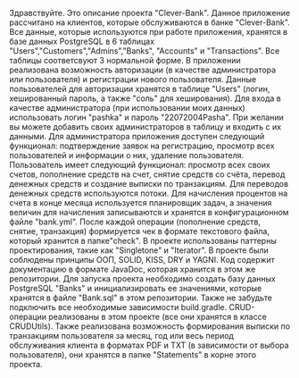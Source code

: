 Здравствуйте. Это описание проекта "Clever-Bank". Данное приложение рассчитано на клиентов, которые обслуживаются в банке "Clever-Bank". Все данные, которые используются при работе приложения, хранятся в базе данных PostgreSQL в 6 таблицах "Users","Customers","Admins","Banks", "Accounts" и "Transactions". Все таблицы соответсвуют 3 нормальной форме.
В приложении реализована возможность авторизации (в качестве администратора или пользователя) и регистрации нового пользователя. Данные пользователей для авторизации хранятся в таблице "Users" (логин, хешированный пароль, а также "соль" для хеширования). Для входа в качестве администратора (при использовании моих данных) использовать логин "pashka" и пароль "22072004Pasha". При желании вы можете добавить своих администраторов в таблицу и входить с их данными.
Для администратора приложения доступен следующий функционал: подтверждение заявок на регистрацию, просмотр всех пользователей и информации о них, удаление пользователя. 
Пользователь имеет следующий функционал: просмотр всех своих счетов, пополнение средств на счет, снятие средств со счёта, перевод денежных средств и создание выписки по транзакциям.
Для переводов денежных средств используются потоки. Для начисления процентов на счета в конце месяца используется планировщик задач, а значения величин для начисления записываются и хранятся в конфигурационном файле "bank.yml". После каждой операции (пополнение средств, снятие, транзакция) формируется чек в формате текстового файла, который хранится в папке"check". В проекте использованы паттерны проектирования, такие как "Singletone" и "Iterator". В проекте были соблюдены принципы ООП, SOLID, KISS, DRY и YAGNI. Код содержит документацию в формате JavaDoc, которая хранится в этом же репозитории.
Для запуска проекта необходимо создать базу данных PostgreSQL "Banks" и инициализировать ее значениями, которые хранятся в файле "Bank.sql" в этом репозитории. Также не забудьте подключить все необходимые зависимости build.gradle.
CRUD-операции реализованы в этом проекте (все они хранятся в классе CRUDUtils).
Также реализована возможность формирования выписки по транзакциям пользователя за месяц, год или весь период обслуживания клиента в форматах PDF и TXT (в зависимости от выбора пользователя), они хранятся в папке "Statements" в корне этого проекта.
